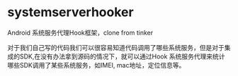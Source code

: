 # systemserverhooker
Android 系统服务代理Hook框架，clone from tinker

对于我们自己写的代码我们可以很容易知道代码调用了哪些系统服务，但是对于集成的SDK,在没有办法拿到源码的情况下，就可以通过Hook 系统服务代理来统计哪些SDK调用了某些系统服务，如IMEI, mac地址，定位信息等。
